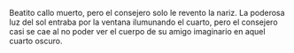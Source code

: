 Beatito callo muerto, pero el consejero solo le revento la nariz. La poderosa luz del sol entraba por la ventana ilumunando el cuarto, pero el consejero casi se cae al no poder ver el cuerpo de su amigo imaginario en aquel cuarto oscuro.